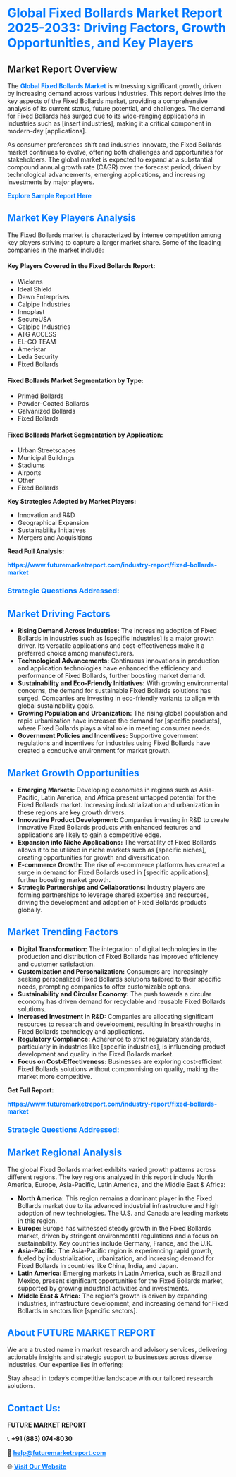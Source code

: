<h1 style="color: #007BFF;">Global Fixed Bollards Market Report 2025-2033: Driving Factors, Growth Opportunities, and Key Players</h1>

<section id="overview">
<h2>Market Report Overview</h2>
<p>The <a href="https://www.futuremarketreport.com/industry-report/fixed-bollards-market" style="color: #007BFF; text-decoration: none;"><strong>Global Fixed Bollards Market</strong></a> is witnessing significant growth, driven by increasing demand across various industries. This report delves into the key aspects of the Fixed Bollards market, providing a comprehensive analysis of its current status, future potential, and challenges. The demand for Fixed Bollards has surged due to its wide-ranging applications in industries such as [insert industries], making it a critical component in modern-day [applications].</p>
<p>As consumer preferences shift and industries innovate, the Fixed Bollards market continues to evolve, offering both challenges and opportunities for stakeholders. The global market is expected to expand at a substantial compound annual growth rate (CAGR) over the forecast period, driven by technological advancements, emerging applications, and increasing investments by major players.</p>
</section>

<section id="overview">
<p><a href="https://www.futuremarketreport.com/request-sample/reportId=96855" style="color: #007BFF; text-decoration: none;"><strong>Explore Sample Report Here</strong></a></p>
</section>

<section id="key-players">
<h2 style="color: #007BFF;">Market Key Players Analysis</h2>
<p>The Fixed Bollards market is characterized by intense competition among key players striving to capture a larger market share. Some of the leading companies in the market include:</p>
<h4>Key Players Covered in the Fixed Bollards Report:</h4>
<ul><li>Wickens</li><li>Ideal Shield</li><li>Dawn Enterprises</li><li>Calpipe Industries</li><li>Innoplast</li><li>SecureUSA</li><li>Calpipe Industries</li><li>ATG ACCESS</li><li>EL-GO TEAM</li><li>Ameristar</li><li>Leda Security</li><li>Fixed Bollards</li></ul>
<h4>Fixed Bollards Market Segmentation by Type:</h4>
<ul><li>Primed Bollards</li><li>Powder-Coated Bollards</li><li>Galvanized Bollards</li><li>Fixed Bollards</li></ul>

<h4>Fixed Bollards Market Segmentation by Application:</h4>
<ul><li>Urban Streetscapes</li><li>Municipal Buildings</li><li>Stadiums</li><li>Airports</li><li>Other</li><li>Fixed Bollards</li></ul>
<p><strong>Key Strategies Adopted by Market Players:</strong></p>
<ul>
<li>Innovation and R&D</li>
<li>Geographical Expansion</li>
<li>Sustainability Initiatives</li>
<li>Mergers and Acquisitions</li>
</ul>
</section>

<section>
<p><strong>Read Full Analysis: </strong></p><a href="https://www.futuremarketreport.com/industry-report/fixed-bollards-market" style="color: #007BFF; text-decoration: none;"><strong>https://www.futuremarketreport.com/industry-report/fixed-bollards-market</strong></a>
<h3 style="color: #007BFF;">Strategic Questions Addressed:</h3>
</section>

<section id="driving-factors">
<h2 style="color: #007BFF;">Market Driving Factors</h2>
<ul>
<li><strong>Rising Demand Across Industries:</strong> The increasing adoption of Fixed Bollards in industries such as [specific industries] is a major growth driver. Its versatile applications and cost-effectiveness make it a preferred choice among manufacturers.</li>
<li><strong>Technological Advancements:</strong> Continuous innovations in production and application technologies have enhanced the efficiency and performance of Fixed Bollards, further boosting market demand.</li>
<li><strong>Sustainability and Eco-Friendly Initiatives:</strong> With growing environmental concerns, the demand for sustainable Fixed Bollards solutions has surged. Companies are investing in eco-friendly variants to align with global sustainability goals.</li>
<li><strong>Growing Population and Urbanization:</strong> The rising global population and rapid urbanization have increased the demand for [specific products], where Fixed Bollards plays a vital role in meeting consumer needs.</li>
<li><strong>Government Policies and Incentives:</strong> Supportive government regulations and incentives for industries using Fixed Bollards have created a conducive environment for market growth.</li>
</ul>
</section>

<section id="growth-opportunities">
<h2 style="color: #007BFF;">Market Growth Opportunities</h2>
<ul>
<li><strong>Emerging Markets:</strong> Developing economies in regions such as Asia-Pacific, Latin America, and Africa present untapped potential for the Fixed Bollards market. Increasing industrialization and urbanization in these regions are key growth drivers.</li>
<li><strong>Innovative Product Development:</strong> Companies investing in R&D to create innovative Fixed Bollards products with enhanced features and applications are likely to gain a competitive edge.</li>
<li><strong>Expansion into Niche Applications:</strong> The versatility of Fixed Bollards allows it to be utilized in niche markets such as [specific niches], creating opportunities for growth and diversification.</li>
<li><strong>E-commerce Growth:</strong> The rise of e-commerce platforms has created a surge in demand for Fixed Bollards used in [specific applications], further boosting market growth.</li>
<li><strong>Strategic Partnerships and Collaborations:</strong> Industry players are forming partnerships to leverage shared expertise and resources, driving the development and adoption of Fixed Bollards products globally.</li>
</ul>
</section>

<section id="trending-factors">
<h2 style="color: #007BFF;">Market Trending Factors</h2>
<ul>
<li><strong>Digital Transformation:</strong> The integration of digital technologies in the production and distribution of Fixed Bollards has improved efficiency and customer satisfaction.</li>
<li><strong>Customization and Personalization:</strong> Consumers are increasingly seeking personalized Fixed Bollards solutions tailored to their specific needs, prompting companies to offer customizable options.</li>
<li><strong>Sustainability and Circular Economy:</strong> The push towards a circular economy has driven demand for recyclable and reusable Fixed Bollards solutions.</li>
<li><strong>Increased Investment in R&D:</strong> Companies are allocating significant resources to research and development, resulting in breakthroughs in Fixed Bollards technology and applications.</li>
<li><strong>Regulatory Compliance:</strong> Adherence to strict regulatory standards, particularly in industries like [specific industries], is influencing product development and quality in the Fixed Bollards market.</li>
<li><strong>Focus on Cost-Effectiveness:</strong> Businesses are exploring cost-efficient Fixed Bollards solutions without compromising on quality, making the market more competitive.</li>
</ul>
</section>

<section>
<p><strong>Get Full Report: </strong></p><a href="https://www.futuremarketreport.com/industry-report/fixed-bollards-market" style="color: #007BFF; text-decoration: none;"><strong>https://www.futuremarketreport.com/industry-report/fixed-bollards-market</strong></a>
<h3 style="color: #007BFF;">Strategic Questions Addressed:</h3>
</section>


<section id="regional-analysis">
<h2 style="color: #007BFF;">Market Regional Analysis</h2>
<p>The global Fixed Bollards market exhibits varied growth patterns across different regions. The key regions analyzed in this report include North America, Europe, Asia-Pacific, Latin America, and the Middle East & Africa:</p>
<ul>
<li><strong>North America:</strong> This region remains a dominant player in the Fixed Bollards market due to its advanced industrial infrastructure and high adoption of new technologies. The U.S. and Canada are leading markets in this region.</li>
<li><strong>Europe:</strong> Europe has witnessed steady growth in the Fixed Bollards market, driven by stringent environmental regulations and a focus on sustainability. Key countries include Germany, France, and the U.K.</li>
<li><strong>Asia-Pacific:</strong> The Asia-Pacific region is experiencing rapid growth, fueled by industrialization, urbanization, and increasing demand for Fixed Bollards in countries like China, India, and Japan.</li>
<li><strong>Latin America:</strong> Emerging markets in Latin America, such as Brazil and Mexico, present significant opportunities for the Fixed Bollards market, supported by growing industrial activities and investments.</li>
<li><strong>Middle East & Africa:</strong> The region’s growth is driven by expanding industries, infrastructure development, and increasing demand for Fixed Bollards in sectors like [specific sectors].</li>
</ul>
</section>

<footer>
<h2 style="color: #007BFF;">About FUTURE MARKET REPORT</h2>
<p>We are a trusted name in market research and advisory services, delivering actionable insights and strategic support to businesses across diverse industries. Our expertise lies in offering:</p>

<p>Stay ahead in today’s competitive landscape with our tailored research solutions.</p>

<h2 style="color: #007BFF;">Contact Us:</h2>
<p><strong>FUTURE MARKET REPORT</strong></p>
<p>📞 <strong>+91 (883) 074-8030</strong></p>
<p>📧 <strong><a href="mailto:help@futuremarketreport.com" style="color: #007BFF;">help@futuremarketreport.com</a></strong></p>
<p>🌐 <strong><a href="https://www.futuremarketreport.com/" style="color: #007BFF;">Visit Our Website</a></strong></p>
</footer>
